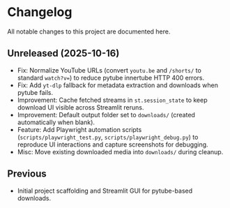 # Changelog

All notable changes to this project are documented here.

## Unreleased (2025-10-16)

- Fix: Normalize YouTube URLs (convert `youtu.be` and `/shorts/` to standard `watch?v=`) to reduce pytube innertube HTTP 400 errors.
- Fix: Add `yt-dlp` fallback for metadata extraction and downloads when pytube fails.
- Improvement: Cache fetched streams in `st.session_state` to keep download UI visible across Streamlit reruns.
- Improvement: Default output folder set to `downloads/` (created automatically when blank).
- Feature: Add Playwright automation scripts (`scripts/playwright_test.py`, `scripts/playwright_debug.py`) to reproduce UI interactions and capture screenshots for debugging.
- Misc: Move existing downloaded media into `downloads/` during cleanup.


## Previous

- Initial project scaffolding and Streamlit GUI for pytube-based downloads.
